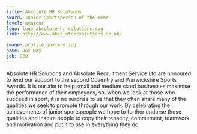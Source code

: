 ```yaml
---
title: Absolute HR Solutions
award: Junior Sportsperson of the Year
level: amateur
logo: logo_absolute-hr-solutions.svg
link: http://www.absolutehrsolutions.co.uk/

image: profile_joy-may.jpg
name: Joy May
job: CEO
---
```


Absolute HR Solutions and Absolute Recruitment Service Ltd are honoured to lend our support to the second Coventry and Warwickshire Sports Awards. It is our aim to help small and medium sized businesses maximise the performance of their employees, so, when we look at those who succeed in sport, it is no surprise to us that they often share many of the qualities we seek to promote through our work. By celebrating the achievements of junior sportspeople we hope to further endorse those qualities and inspire people to copy their tenacity, commitment, teamwork and motivation and put it to use in everything they do.
